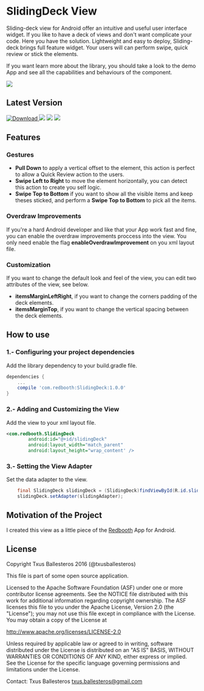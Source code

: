 SlidingDeck View
================

Sliding-deck view for Android offer an intuitive and useful user interface widget. If you like to have a deck of views and don't want complicate your code. Here you have the solution. Lightweight and easy to deploy, Sliding-deck brings full feature widget. Your users will can perform swipe, quick review or stick the elements. 

If you want learn more about the library, you should take a look to the demo App and see all the capabilities and behaviours of the component.  

![](assets/demo.gif)

## Latest Version

[ ![Download](https://api.bintray.com/packages/txusballesteros/maven/SlidingDeck/images/download.svg) ](https://bintray.com/txusballesteros/maven/SlidingDeck/_latestVersion) ![](https://img.shields.io/badge/platform-android-green.svg) ![](https://img.shields.io/badge/Min%20SDK-14-green.svg) ![](https://img.shields.io/badge/Licence-Apache%20v2-green.svg)

## Features

### Gestures

* **Pull Down** to apply a vertical offset to the element, this action is perfect to allow a Quick Review action to the users.
* **Swipe Left to Right** to move the element horizontally, you can detect this action to create you self logic.
* **Swipe Top to Bottom** if you want to show all the visible items and keep theses sticked, and perform a **Swipe Top to Bottom** to pick all the items.

### Overdraw Improvements

If you're a hard Android developer and like that your App work fast and fine, you can enable the overdraw improvements proccess into the view. You only need enable the flag **enableOverdrawImprovement** on you xml layout file.

### Customization

If you want to change the default look and feel of the view, you can edit two attributes of the view, see below.

* **itemsMarginLeftRight**, if you want to change the corners padding of the deck elements.
* **itemsMarginTop**, if you want to change the vertical spacing between the deck elements.
 
## How to use

### 1.- Configuring your project dependencies

Add the library dependency to your build.gradle file.

```groovy
dependencies {
    ...
    compile 'com.redbooth:SlidingDeck:1.0.0'
}
```

### 2.- Adding and Customizing the View

Add the view to your xml layout file.

```xml
<com.redbooth.SlidingDeck
        android:id="@+id/slidingDeck"
        android:layout_width="match_parent"
        android:layout_height="wrap_content' />
```

### 3.- Setting the View Adapter

Set the data adapter to the view.

```java
    final SlidingDeck slidingDeck = (SlidingDeck)findViewById(R.id.slidingDeck);
    slidingDeck.setAdapter(slidingAdapter);
```

## Motivation of the Project

I created this view as a little piece of the [Redbooth](https://redbooth.com/) App for Android.

## License

Copyright Txus Ballesteros 2016 (@txusballesteros)

This file is part of some open source application.

Licensed to the Apache Software Foundation (ASF) under one or more contributor license agreements. See the NOTICE file distributed with this work for additional information regarding copyright ownership. The ASF licenses this file to you under the Apache License, Version 2.0 (the "License"); you may not use this file except in compliance with the License. You may obtain a copy of the License at

http://www.apache.org/licenses/LICENSE-2.0

Unless required by applicable law or agreed to in writing, software distributed under the License is distributed on an "AS IS" BASIS, WITHOUT WARRANTIES OR CONDITIONS OF ANY KIND, either express or implied. See the License for the specific language governing permissions and limitations under the License.

Contact: Txus Ballesteros txus.ballesteros@gmail.com